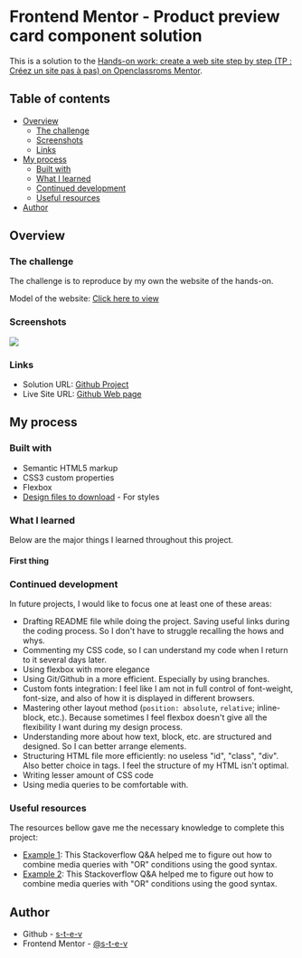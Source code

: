 # Frontend Mentor - Product preview card component solution

This is a solution to the [Hands-on work: create a web site step by step (TP : Créez un site pas à pas) on Openclassroms Mentor](https://openclassrooms.com/fr/courses/1603881-apprenez-a-creer-votre-site-web-avec-html5-et-css3/1606688-tp-creez-un-site-pas-a-pas).

## Table of contents

- [Overview](#overview)
  - [The challenge](#the-challenge)
  - [Screenshots](#screenshots)
  - [Links](#links)
- [My process](#my-process)
  - [Built with](#built-with)
  - [What I learned](#what-i-learned)
  - [Continued development](#continued-development)
  - [Useful resources](#useful-resources)
- [Author](#author)

## Overview

### The challenge

The challenge is to reproduce by my own the website of the hands-on.

Model of the website: [Click here to view](model.jpg)


### Screenshots

![](screenshot.jpg)

### Links

- Solution URL: [Github Project](https://github.com/s-t-e-v/zozor-travel-diary)
- Live Site URL: [Github Web page](https://s-t-e-v.github.io/zozor-travel-diary/)

## My process

### Built with

- Semantic HTML5 markup
- CSS3 custom properties
- Flexbox
- [Design files to download](https://course.oc-static.com/ftp-tutos/cours/html-css/p3/ch4/tp_images_polices.zip) - For styles

### What I learned

Below are the major things I learned throughout this project.

#### First thing

### Continued development

In future projects, I would like to focus one at least one of these areas:

- Drafting README file while doing the project. Saving useful links during the coding process. So I don't have to struggle recalling the hows and whys.
- Commenting my CSS code, so I can understand my code when I return to it several days later.
- Using flexbox with more elegance
- Using Git/Github in a more efficient. Especially by using branches.
- Custom fonts integration: I feel like I am not in full control of font-weight, font-size, and also of how it is displayed in different browsers.
- Mastering other layout method (`position: absolute`, `relative`; inline-block, etc.). Because sometimes I feel flexbox doesn't give all the flexibility I want during my design process.
- Understanding more about how text, block, etc. are structured and designed. So I can better arrange elements.
- Structuring HTML file more efficiently: no useless "id", "class", "div". Also better choice in tags. I feel the structure of my HTML isn't optimal.
- Writing lesser amount of CSS code
- Using media queries to be comfortable with.

### Useful resources

The resources bellow gave me the necessary knowledge to complete this project:
- [Example 1](https://examplle1.com): This Stackoverflow Q&A helped me to figure out how to combine media queries with "OR" conditions using the good syntax.
- [Example 2](https://examplle2.com): This Stackoverflow Q&A helped me to figure out how to combine media queries with "OR" conditions using the good syntax.


## Author

- Github - [s-t-e-v](https://github.com/s-t-e-v)
- Frontend Mentor - [@s-t-e-v](https://www.frontendmentor.io/profile/s-t-e-v)
